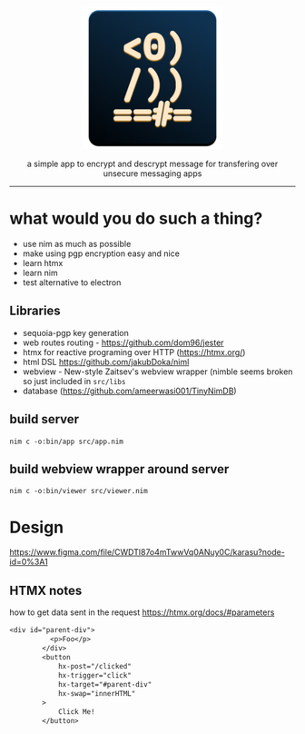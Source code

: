 <p align="center"><img width="250px" src="/bin/icon-dark.png" />
</p>
<p align="center">a simple app to encrypt and descrypt message for transfering over unsecure messaging apps</p>
<hr>

# what would you do such a thing?
- use nim as much as possible
- make using pgp encryption easy and nice
- learn htmx
- learn nim
- test alternative to electron 


## Libraries
- sequoia-pgp key generation
- web routes routing - https://github.com/dom96/jester
- htmx for reactive programing over HTTP (https://htmx.org/)
- html DSL https://github.com/jakubDoka/niml
- webview -  New-style Zaitsev's webview wrapper (nimble seems broken so just included in `src/libs`
- database (https://github.com/ameerwasi001/TinyNimDB)

## build server
```
nim c -o:bin/app src/app.nim
```

## build webview wrapper around server
```
nim c -o:bin/viewer src/viewer.nim
```

# Design

https://www.figma.com/file/CWDTl87o4mTwwVq0ANuy0C/karasu?node-id=0%3A1

## HTMX notes

how to get data sent in the request
https://htmx.org/docs/#parameters

```
<div id="parent-div">
          <p>Foo</p>
        </div>
        <button 
            hx-post="/clicked"
            hx-trigger="click"
            hx-target="#parent-div"
            hx-swap="innerHTML"
        >
            Click Me!
        </button>
```        





